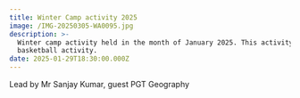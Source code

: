 ```yaml
---
title: Winter Camp activity 2025
image: /IMG-20250305-WA0095.jpg
description: >-
  Winter camp activity held in the month of January 2025. This activity is
  basketball activity.
date: 2025-01-29T18:30:00.000Z
---
```


Lead by Mr Sanjay Kumar, guest PGT Geography 
